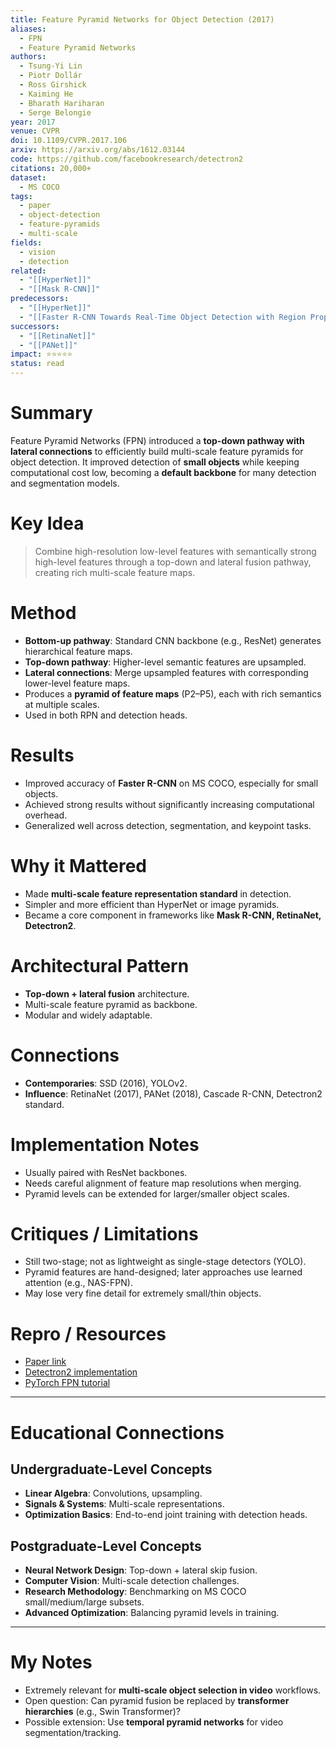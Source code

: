 ```yaml
---
title: Feature Pyramid Networks for Object Detection (2017)
aliases:
  - FPN
  - Feature Pyramid Networks
authors:
  - Tsung-Yi Lin
  - Piotr Dollár
  - Ross Girshick
  - Kaiming He
  - Bharath Hariharan
  - Serge Belongie
year: 2017
venue: CVPR
doi: 10.1109/CVPR.2017.106
arxiv: https://arxiv.org/abs/1612.03144
code: https://github.com/facebookresearch/detectron2
citations: 20,000+
dataset:
  - MS COCO
tags:
  - paper
  - object-detection
  - feature-pyramids
  - multi-scale
fields:
  - vision
  - detection
related:
  - "[[HyperNet]]"
  - "[[Mask R-CNN]]"
predecessors:
  - "[[HyperNet]]"
  - "[[Faster R-CNN Towards Real-Time Object Detection with Region Proposal Networks|Faster R-CNN (2015)]]"
successors:
  - "[[RetinaNet]]"
  - "[[PANet]]"
impact: ⭐⭐⭐⭐⭐
status: read
---
```

# Summary
Feature Pyramid Networks (FPN) introduced a **top-down pathway with lateral connections** to efficiently build multi-scale feature pyramids for object detection. It improved detection of **small objects** while keeping computational cost low, becoming a **default backbone** for many detection and segmentation models.

# Key Idea
> Combine high-resolution low-level features with semantically strong high-level features through a top-down and lateral fusion pathway, creating rich multi-scale feature maps.

# Method
- **Bottom-up pathway**: Standard CNN backbone (e.g., ResNet) generates hierarchical feature maps.  
- **Top-down pathway**: Higher-level semantic features are upsampled.  
- **Lateral connections**: Merge upsampled features with corresponding lower-level feature maps.  
- Produces a **pyramid of feature maps** (P2–P5), each with rich semantics at multiple scales.  
- Used in both RPN and detection heads.  

# Results
- Improved accuracy of **Faster R-CNN** on MS COCO, especially for small objects.  
- Achieved strong results without significantly increasing computational overhead.  
- Generalized well across detection, segmentation, and keypoint tasks.  

# Why it Mattered
- Made **multi-scale feature representation standard** in detection.  
- Simpler and more efficient than HyperNet or image pyramids.  
- Became a core component in frameworks like **Mask R-CNN, RetinaNet, Detectron2**.  

# Architectural Pattern
- **Top-down + lateral fusion** architecture.  
- Multi-scale feature pyramid as backbone.  
- Modular and widely adaptable.  

# Connections
- **Contemporaries**: SSD (2016), YOLOv2.  
- **Influence**: RetinaNet (2017), PANet (2018), Cascade R-CNN, Detectron2 standard.  

# Implementation Notes
- Usually paired with ResNet backbones.  
- Needs careful alignment of feature map resolutions when merging.  
- Pyramid levels can be extended for larger/smaller object scales.  

# Critiques / Limitations
- Still two-stage; not as lightweight as single-stage detectors (YOLO).  
- Pyramid features are hand-designed; later approaches use learned attention (e.g., NAS-FPN).  
- May lose very fine detail for extremely small/thin objects.  

# Repro / Resources
- [Paper link](https://arxiv.org/abs/1612.03144)  
- [Detectron2 implementation](https://github.com/facebookresearch/detectron2)  
- [PyTorch FPN tutorial](https://pytorch.org/vision/stable/_modules/torchvision/ops/feature_pyramid_network.html)  

---

# Educational Connections

## Undergraduate-Level Concepts
- **Linear Algebra**: Convolutions, upsampling.  
- **Signals & Systems**: Multi-scale representations.  
- **Optimization Basics**: End-to-end joint training with detection heads.  

## Postgraduate-Level Concepts
- **Neural Network Design**: Top-down + lateral skip fusion.  
- **Computer Vision**: Multi-scale detection challenges.  
- **Research Methodology**: Benchmarking on MS COCO small/medium/large subsets.  
- **Advanced Optimization**: Balancing pyramid levels in training.  

---

# My Notes
- Extremely relevant for **multi-scale object selection in video** workflows.  
- Open question: Can pyramid fusion be replaced by **transformer hierarchies** (e.g., Swin Transformer)?  
- Possible extension: Use **temporal pyramid networks** for video segmentation/tracking.  
